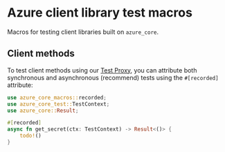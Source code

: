 # Azure client library test macros

Macros for testing client libraries built on `azure_core`.

## Client methods

To test client methods using our [Test Proxy], you can attribute both synchronous and asynchronous (recommend) tests
using the `#[recorded]` attribute:

```rust
use azure_core_macros::recorded;
use azure_core_test::TestContext;
use azure_core::Result;

#[recorded]
async fn get_secret(ctx: TestContext) -> Result<()> {
    todo!()
}
```

[Test Proxy]: https://github.com/Azure/azure-sdk-tools/blob/main/tools/test-proxy/Azure.Sdk.Tools.TestProxy/README.md
